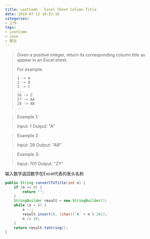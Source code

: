 ```yaml
---
title: LeetCode - Excel Sheet Column Title
date: 2019-07-12 18:52:16
categories:
- 工作
tags:
- LeetCode
- Java
- 算法
---
```

> Given a positive integer, return its corresponding column title as appear in an Excel sheet.
> 
> For example:
> 
>     1 -> A
>     2 -> B
>     3 -> C
>     ...
>     26 -> Z
>     27 -> AA
>     28 -> AB 
>     ...

> Example 1:
> 
> Input: 1
> Output: "A"

> Example 2:
> 
> Input: 28
> Output: "AB"

> Example 3:
> 
> Input: 701
> Output: "ZY"

输入数字返回数字在Excel代表的表头名称

```java
public String convertToTitle(int n) {
    if (n <= 0) {
        return "";
    }
    StringBuilder result = new StringBuilder();
    while (n > 0) {
        n --;
        result.insert(0, (char)('A' + n % 26));
        n /= 26;
    }
    return result.toString();
}
```